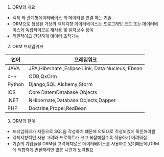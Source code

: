 1) ORM의 개요
- 객체 와 관계형데이터베이스 의 데이터를 연결 하는 기술
- ORM으로 생성된 가상의 객체지향 데이터베이스는 프로그래밍 코드 또는 데이터베이스와 독립적이므로 재사용 및 유지보수 용이
- 직관적이고 간단하게 데이터 조작가능

2) ORM 프레임워크

| 언어     | 프레임워크                                            |
| ------ | ------------------------------------------------ |
| JAVA   | JPA,Hibernate ,Eclipse Link, Data Nucleus, Ebean |
| c++    | ODB,QxOrm                                        |
| Python | Django,SQL Alchemy,Storm                         |
| iOS    | Core DatemDatabase Objects                       |
| .NET   | NHibernate,Database Objects,Dapper               |
| PHP    | Doctrine,Propel,RedBean                          |


3) ORM의 한계
 - 프레임워크가 자동으로 SQL을 작성하기 떄문에 의도대로 작성되었지 확인해야함
 - 객체지향적인 사용 고려와 프로젝트가 크고 복잡해질수록 적용하기 어려워짐
 - 기존의 기업들을 ORM을 고려하지않은 데이터베이스를 사용하고 있기때문에,ORM에 적합하게 변환하려면 많은 시간과 노력필요
 